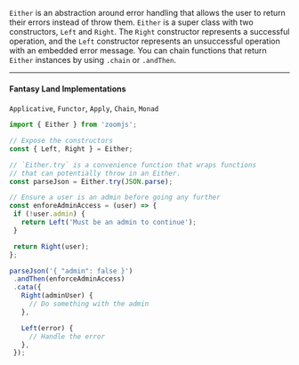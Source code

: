 `Either` is an abstraction around error handling that allows the user
to return their errors instead of throw them. `Either` is a super class
with two constructors, `Left` and `Right`. The `Right` constructor
represents a successful operation, and the `Left` constructor represents
an unsuccessful operation with an embedded error message. You can chain
functions that return `Either` instances by using `.chain` or `.andThen`.

---

#### Fantasy Land Implementations
`Applicative`, `Functor`, `Apply`, `Chain`, `Monad`

```JavaScript
import { Either } from 'zoomjs';

// Expose the constructors
const { Left, Right } = Either;

// `Either.try` is a convenience function that wraps functions
// that can potentially throw in an Either.
const parseJson = Either.try(JSON.parse);

// Ensure a user is an admin before going any further
const enforeAdminAccess = (user) => {
 if (!user.admin) {
   return Left('Must be an admin to continue');
 }

 return Right(user);
};

parseJson('{ "admin": false }')
 .andThen(enforceAdminAccess)
 .cata({
   Right(adminUser) {
     // Do something with the admin
   },

   Left(error) {
     // Handle the error
   },
 });
```
